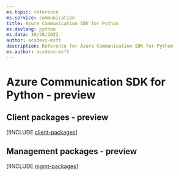 ```yaml
---
ms.topic: reference
ms.service: communication
title: Azure Communication SDK for Python
ms.devlang: python
ms.data: 10/28/2022
author: acsdevx-msft
description: Reference for Azure Communication SDK for Python
ms.author: acsdevx-msft
---
```

# Azure Communication SDK for Python - preview

## Client packages - preview
[!INCLUDE [client-packages](communication-client-index.md)]
## Management packages - preview
[!INCLUDE [mgmt-packages](communication-mgmt-index.md)]